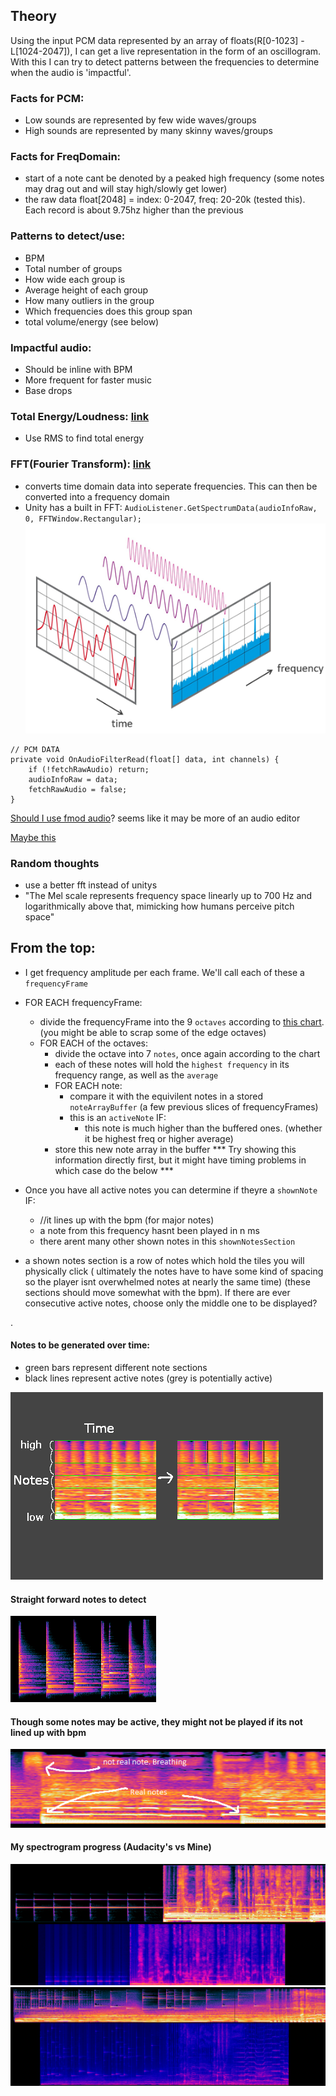 ## Theory

Using the input PCM data represented by an array of floats(R[0-1023] - L[1024-2047]), I can get a live representation in the form of an oscillogram.
With this I can try to detect patterns between the frequencies to determine when the audio is 'impactful'.


### Facts for PCM:
* Low sounds are represented by few wide waves/groups
* High sounds are represented by many skinny waves/groups

### Facts for FreqDomain:
* start of a note cant be denoted by a peaked high frequency (some notes may drag out and will stay high/slowly get lower)
* the raw data float[2048] = index: 0-2047, freq: 20-20k (tested this). Each record is about 9.75hz higher than the previous

### Patterns to detect/use:
* BPM
* Total number of groups
* How wide each group is
* Average height of each group
* How many outliers in the group
* Which frequencies does this group span
* total volume/energy (see below)

### Impactful audio:
* Should be inline with BPM
* More frequent for faster music
* Base drops

### Total Energy/Loudness: [link](https://dsp.stackexchange.com/questions/2951/loudness-of-pcm-stream/2953#2953)
* Use RMS to find total energy


### FFT(Fourier Transform): [link](https://www.codeproject.com/KB/audio-video/SoundViewer.aspx)
* converts time domain data into seperate frequencies. This can then be converted into a frequency domain
* Unity has a built in FFT: `AudioListener.GetSpectrumData(audioInfoRaw, 0, FFTWindow.Rectangular);`
![fft](Images/Testing/fft.png)

```
// PCM DATA
private void OnAudioFilterRead(float[] data, int channels) {
    if (!fetchRawAudio) return;
    audioInfoRaw = data;
    fetchRawAudio = false;
}
```


[Should I use fmod audio](https://www.fmod.com/docs/2.01/unity/user-guide.html)? seems like it may be more of an audio editor

[Maybe this](https://discussions.unity.com/t/how-to-do-a-fft-in-unity/139527/3)

### Random thoughts
 * use a better fft instead of unitys
 * "The Mel scale represents frequency space linearly up to 700 Hz and logarithmically above that, mimicking how humans perceive pitch space"

## From the top:

 * I get frequency amplitude per each frame. We'll call each of these a `frequencyFrame`
 * FOR EACH frequencyFrame:
    * divide the frequencyFrame into the 9 `octaves` according to [this chart](https://mixbutton.com/music-tools/frequency-and-pitch/music-note-to-frequency-chart). (you might be able to scrap some of the edge octaves)
    * FOR EACH of the octaves:
        * divide the octave into 7 `notes`, once again according to the chart
        * each of these notes will hold the `highest frequency` in its frequency range, as well as the `average`
        * FOR EACH note:
            * compare it with the equivilent notes in a stored `noteArrayBuffer` (a few previous slices of frequencyFrames)
            * this is an `activeNote` IF:
                * this note is much higher than the buffered ones. (whether it be highest freq or higher average)
        * store this new note array in the buffer
 *** Try showing this information directly first, but it might have timing problems in which case do the below ***

 * Once you have all active notes you can determine if theyre a `shownNote` IF:
    * //it lines up with the bpm (for major notes)
    * a note from this frequency hasnt been played in n ms
    * there arent many other shown notes in this `shownNotesSection`
 * a shown notes section is a row of notes which hold the tiles you will physically click ( ultimately the notes have to have some kind of spacing so the player isnt overwhelmed notes at nearly the same time) (these sections should move somewhat with the bpm). If there are ever consecutive active notes, choose only the middle one to be displayed?

.

#### Notes to be generated over time:
 * green bars represent different note sections
 * black lines represent active notes (grey is potentially active)

![example of notes](./Images/Theory/noteExample.png)

#### Straight forward notes to detect
 ![good notes](./Images/Theory/specNotes.png)

#### Though some notes may be active, they might not be played if its not lined up with bpm
 ![Bad notes](./Images/Theory/specNotes2.png)



#### My spectrogram progress (Audacity's vs Mine)
 ![Bad notes](./Images/Theory/customSpectrograph.png)
 ![Bad notes](./Images/Theory/customSpectrograph2.png)